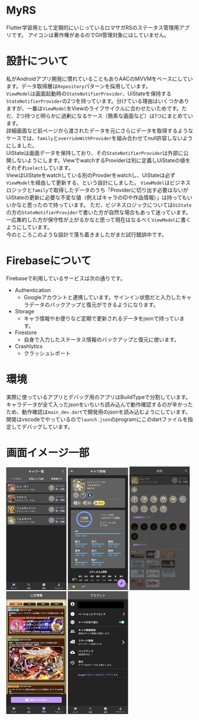 # MyRS
Flutter学習用として定期的にいじっているロマサガRSのステータス管理用アプリです。
アイコンは著作権があるのでGit管理対象にはしていません。

# 設計について
私がAndroidアプリ開発に慣れていることもありAACのMVVMをベースにしています。データ取得層は`Repository`パターンを採用しています。  
`ViewModel`は画面起動時の`StateNotifierProvider`、UiStateを保持する`StateNotifierProvider`の2つを持っています。分けている理由はいくつかありますが、一番は`ViewModel`をViewのライフサイクルに合わせたいためです。ただ、2つ持つと明らかに過剰になるケース（簡素な画面など）は1つにまとめています。  
詳細画面など前ページから渡されたデータを元にさらにデータを取得するようなケースでは、`family`と`overrideWithProvider`を組み合わせてnull許容しないようにしました。  
UiStateは画面データを保持しており、その`StateNotifierProvider`は外部に公開しないようにします。ViewでwatchするProviderは別に定義しUiStateの値をそれぞれ`select`しています。  
ViewはUiStateをwatchしている別のProvderをwatchし、UiStateは必ず`ViewModel`を経由して更新する、という設計にしました。
`ViewModel`はビジネスロジックと`family`で取得したデータのうち「Providerに切り出す必要はないがUiStateの更新に必要な不変な値（例えばキャラのIDや作品情報）」は持ってもいいかなと思ったので持っています。
ただ、ビジネスロジックについては`UiState`の方の`StateNotifierProvider`で書いた方が自然な場合もあって迷っています。一応集約した方が保守性が上がるかなと思って現在はなるべく`ViewModel`に書くようにしています。  
今のところこのような設計で落ち着きましたがまだ試行錯誤中です。  

# Firebaseについて
Firebaseで利用しているサービスは次の通りです。
  - Authentication
    - Googleアカウントと連携しています。サインイン状態だと入力したキャラデータのバックアップと復元ができるようになります。
  - Storage
    - キャラ情報やお便りなど定期で更新されるデータをjsonで持っています。
  - Firestore
    - 自身で入力したステータス情報のバックアップと復元に使います。
  - Crashlytics
    - クラッシュレポート
# 環境
実際に使っているアプリとデバッグ用のアプリはBuildTypeで分割しています。
キャラデータが全て入ったjsonをいちいち読み込んで動作確認するのが辛かったため、動作確認は`main_dev.dart`で開発用のjsonを読み込むようにしています。
開発はvscodeでやっているので`launch.json`のprogramにこのdartファイルを指定してデバッグしています。

# 画面イメージ一部
![01](/images/01_char_list.png)
![02](/images/02_char_detail.png)
![03](images/03_search.png)
![04](images/04_info.png)
![05](images/05_account.png)
